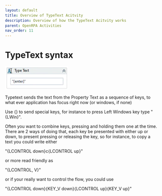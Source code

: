 ```yaml
---
layout: default
title: Overview of TypeText Acitvity
description: Overview of how the TypeText Acitvity works
parent: OpenRPA Activities
nav_order: 11
---
```

# TypeText syntax

![Typetext](typetext.png)

Typetext sends the text from the Property Text as a sequence of keys, to what ever application has focus right now (or windows, if none)

Use {} to send special keys, for instance to press Left Windows key type "{LWin}".

Often you want to combine keys, pressing and holding them one at the time. There are 2 ways of doing that, each key be presented with either up or down, to present pressing or releasing the key, so for instance, to copy a text you could write either

"{LCONTROL down}c{LCONTROL up}"

or more read friendly as

"{LCONTROL, V}"

or if your really want to control the flow, you could use 

"{LCONTROL down}{KEY_V down}{LCONTROL up}{KEY_V up}"

